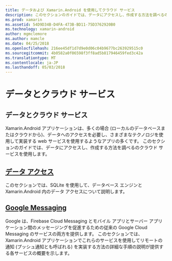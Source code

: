 ```yaml
---
title: データおよび Xamarin.Android を使用してクラウド サービス
description: このセクションのガイドでは、データにアクセスし、作成する方法を調べるのクラウド サービスを使用します。
ms.prod: xamarin
ms.assetid: 54D9D34B-D4FA-473B-BD11-75D3762920B0
ms.technology: xamarin-android
author: mgmclemore
ms.author: mamcle
ms.date: 04/25/2018
ms.openlocfilehash: 216ee45df1d7d9e0d06c04b9677bc263929515c0
ms.sourcegitcommit: 4b0582a0f06598f3ff8ad5b817946459fed3c42a
ms.translationtype: MT
ms.contentlocale: ja-JP
ms.lasthandoff: 05/03/2018
---
```

# <a name="data-and-cloud-services"></a>データとクラウド サービス

## <a name="data-and-cloud-services"></a>データとクラウド サービス

Xamarin.Android アプリケーションは、多くの場合 (ローカルのデータベースまたはクラウドから)、データへのアクセスを必要し、さまざまなテクノロジを使用して実装する web サービスを使用するようなアプリの多くです。 このセクションのガイドでは、データにアクセスし、作成する方法を調べるのクラウド サービスを使用します。

## <a name="data-accessandroiddata-clouddata-accessindexmd"></a>[データ アクセス](~/android/data-cloud/data-access/index.md)

このセクションでは、SQLite を使用して、データベース エンジンと Xamarin.Android 内のデータ アクセスについて説明します。
 
## <a name="google-messagingandroiddata-cloudgoogle-messagingindexmd"></a>[Google Messaging](~/android/data-cloud/google-messaging/index.md)

Google は、Firebase Cloud Messaging とモバイル アプリとサーバー アプリケーション間のメッセージングを促進するための従来の Google Cloud Messaging のサービスの両方を提供します。 このセクションでは、Xamarin.Android アプリケーションでこれらのサービスを使用してリモートの通知 (プッシュ通知とも呼ばれる) を実装する方法の詳細な手順の説明が提供する各サービスの概要を示します。


